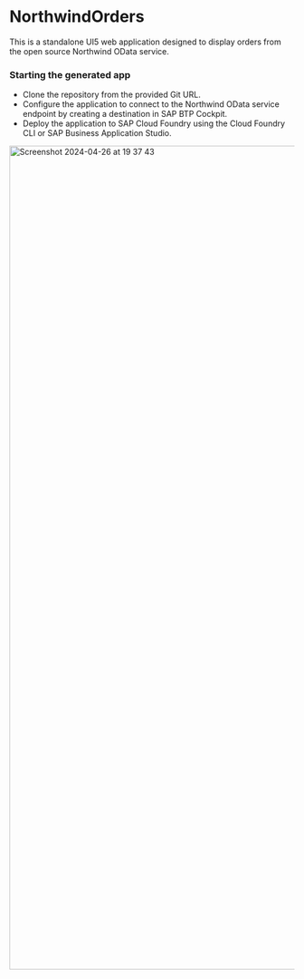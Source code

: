 # NorthwindOrders

This is a standalone UI5 web application designed to display orders from the open source Northwind OData service.

### Starting the generated app

-   Clone the repository from the provided Git URL.
-   Configure the application to connect to the Northwind OData service endpoint by creating a destination in SAP BTP Cockpit.
-   Deploy the application to SAP Cloud Foundry using the Cloud Foundry CLI or SAP Business Application Studio.

<img width="1454" alt="Screenshot 2024-04-26 at 19 37 43" src="https://github.com/OneShivam1/NorthwindOrders/assets/151385248/1ee84e48-328e-4cc1-ba7a-f40b41f0af17">
